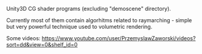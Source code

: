 Unity3D CG shader programs (excluding "demoscene" directory).

Currently most of them contain algorhitms related to raymarching - simple but very powerful technique used to volumetric rendering.

Some videos: https://www.youtube.com/user/PrzemyslawZaworski/videos?sort=dd&view=0&shelf_id=0
